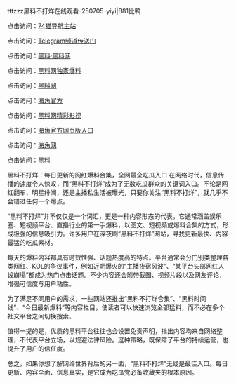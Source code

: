 tttzzz黑料不打烊在线观看-250705-yiyi|881比鸭

点击访问：<a href="https://74mao.com/">74猫导航主站</a>

点击访问：<a href="https://74mao.com/">Telegram频道传送门</a>

点击访问：<a href="https://heiliaolvzlu3.pages.dev">黑料·黑料网</a>

点击访问：<a href="https://heiliaoyvnrda.pages.dev">黑料网独家爆料</a>

点击访问：<a href="https://ert-6he.pages.dev/">黑料网</a>

点击访问：<a href="https://sdfsh.pages.dev/">海角官方</a>

点击访问：<a href="https://sdbsd.pages.dev/">黑料网精彩影视</a>

点击访问：<a href="https://gdas.pages.dev/">海角官方网页版入口</a>

点击访问：<a href="https://qfwfg.pages.dev/">海角网</a>

点击访问：<a href="https://qfwfg.pages.dev/">黑料</a>

黑料不打烊：每日更新的网红爆料合集，全网最全吃瓜入口
在网络时代，信息传播的速度令人惊叹，而“黑料不打烊”成为了无数吃瓜群众的关键词入口。不论是网红翻车、明星绯闻，还是主播私生活被曝光，只要你关注“黑料不打烊”，就几乎不会错过任何一个爆点。

“黑料不打烊”并不仅仅是一个词汇，更是一种内容形态的代表。它通常涵盖娱乐圈、短视频平台、直播行业的第一手爆料，以图文、短视频或爆料合集的方式，形成极强的信息吸引力。许多用户在深夜刷“黑料不打烊”网站，寻找更新最快、内容最猛的吃瓜素材。

每天的爆料内容都具有时效性强、话题热度高的特点。平台通常会分门别类整理各类网红、KOL的争议事件，例如近期爆火的“主播夜宿风波”、“某平台头部网红人设崩塌”都成为热门点击话题。不少内容还会附带截图、视频片段以及网友评论，增强可信度与用户粘性。

为了满足不同用户的需求，一些网站还推出“黑料不打烊合集”、“黑料时间线”、“今日最新爆料”等内容栏目，使读者可以快速浏览全部猛料，而不必在多个社交平台之间切换搜索。

值得一提的是，优质的黑料平台往往也会设置免责声明，指出内容均来自网络整理，不代表平台立场，以规避法律风险。这种策略，既保障了平台的持续运营，也提升了用户的信任度。

总之，如果你想了解网络世界背后的另一面，“黑料不打烊”无疑是最佳入口。每日更新、内容全面、信息真实，是它成为吃瓜党必备收藏夹的根本原因。
